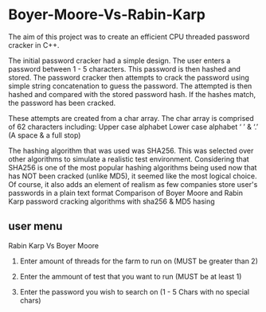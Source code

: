 # Boyer-Moore-Vs-Rabin-Karp

The aim of this project was to create an efficient CPU threaded password cracker in C++.

The initial password cracker had a simple design. The user enters a password between 1 - 5 characters. This password is then hashed and stored. The password cracker then attempts to crack the password using simple string concatenation to guess the password. The attempted is then hashed and compared with the stored password hash. If the hashes match, the password has been cracked.

These attempts are created from a char array. The char array is comprised of 62 characters including: 
Upper case alphabet
Lower case alphabet
‘ ’ & ‘.’ (A space & a full stop)

The hashing algorithm that was used was SHA256. This was selected over other algorithms to simulate a realistic test environment. Considering that SHA256 is one of the most popular hashing algorithms being used now that has NOT been cracked (unlike MD5), it seemed like the most logical choice. Of course, it also adds an element of realism as few companies store user's passwords in a plain text format 
Comparison of Boyer Moore and Rabin Karp password cracking algorithms with sha256 & MD5 hasing

user menu
----------
Rabin Karp Vs Boyer Moore

1. Enter amount of threads for the farm to run on
	(MUST be greater than 2)

2. Enter the ammount of test that you want to run
	(MUST be at least 1)

3. Enter the password you wish to search on
	(1 - 5 Chars with no special chars)
